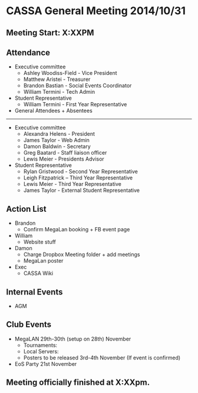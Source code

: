 CASSA General Meeting 2014/10/31
================================
Meeting Start: X:XXPM
---------------------

Attendance 
----------
* Executive committee 
    + Ashley Woodiss-Field - Vice President
	+ Matthew Aristei - Treasurer
	+ Brandon Bastian - Social Events Coordinator 
	+ William Termini - Tech Admin
* Student Representative 
	+ William Termini - First Year Representative
* General Attendees
	+ 
Absentees
---------
* Executive committee 
    + Alexandra Helens - President
	+ James Taylor - Web Admin
    + Damon Baldwin - Secretary
	+ Greg Baatard - Staff liaison officer 
	+ Lewis Meier - Presidents Advisor		
* Student Representative 
	+ Rylan Gristwood - Second Year Representative
	+ Leigh Fitzpatrick – Third Year Representative
	+ Lewis Meier - Third Year Representative
	+ James Taylor - External Student Representative

Action List
-----------
* Brandon 
	+ Confirm MegaLan booking + FB event page 
* William 
	+ Website stuff
* Damon 
	+ Charge Dropbox Meeting folder + add meetings 
	+ MegaLan poster
* Exec
	+ CASSA Wiki

Internal Events
---------------
* AGM

Club Events 
-----------
* MegaLAN 29th-30th (setup on 28th) November
	+ Tournaments:
	+ Local Servers:
	+ Posters to be released 3rd-4th November (If event is confirmed)
* EoS Party 21st November

Meeting officially finished at X:XXpm.
--------------------------------------



